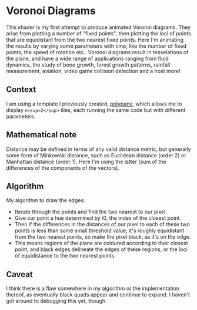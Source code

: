 # Voronoi Diagrams

This shader is my first attempt to produce animated Voronoi diagrams. They arise from plotting a number of "fixed points", then plotting the loci of points that are equidistant from the two nearest fixed points. Here I'm animating the results by varying some parameters with time, like the number of fixed points, the speed of rotation etc.. Voronoi diagrams result in tesselations of the plane, and have a wide range of applications ranging from fluid dynamics, the study of bone growth, forest growth patterns, rainfall measurement, aviation, video game collision detection and a host more!

## Context

I am using a template I previously created, [polypane](https://github.com/teraspora/polypane), which allows me to display `n<sup>2</sup>` tiles, each running the same code but with different parameters.

## Mathematical note

Distance may be defined in terms of any valid distance metric, but generally some form of Minkowski distance, such as Euclidean distance (order 2) or Manhattan distance (order 1). Here I'm using the latter (sum of the differences of the components of the vectors). 

## Algorithm

My algorithm to draw the edges:

* Iterate through the points and find the two nearest to our pixel.
* Give our point a hue determined by i0, the index of the 
closest point.
* Then if the differences in the distances of our pixel to each of
these two points is less than some small threshold value, 
it's roughly equidistant from the two nearest points, so 
make the pixel black, as it's on the edge.
* This means regions of the plane are coloured according to their closest point, and black edges delineate the edges of these regions, or the loci of equidistance to the two nearest points.

## Caveat

I think there is a flaw somewhere in my algorithm or the implementation thereof, as eventually black quads appear and continue to expand.  I haven't got around to debugging this yet, though.

